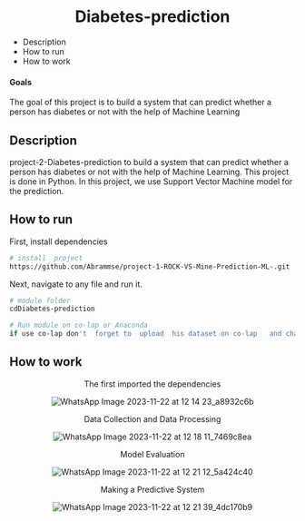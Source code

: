 


<div align="center">    
 
# Diabetes-prediction   
</div>

- Description 
- How to run
- How to work 

#### Goals  
The goal of this project is to  build a system that can predict whether a person has diabetes or not with the help of Machine Learning

  
 
## Description   
project-2-Diabetes-prediction to build a system that can predict whether a person has diabetes or not with the help of Machine Learning. This project is done in Python. In this project, we use Support Vector Machine model for the prediction.

## How to run   
First, install dependencies   
```bash
# install  project   
https://github.com/Abrammse/project-1-ROCK-VS-Mine-Prediction-ML-.git
 ```   
 Next, navigate to any file and run it.   
 ```bash
# module folder
cdDiabetes-prediction 

# Run module on co-lap or Anaconda
 if use co-lap don't  forget to  upload  his dataset on co-lap   and change the link dataset


```

##  How to work 
<div align="center">    

 The first imported the dependencies

![WhatsApp Image 2023-11-22 at 12 14 23_a8932c6b](https://github.com/Abrammse/project-1-ROCK-VS-Mine-Prediction-ML-/assets/77212440/ce3105bc-6aaa-4aca-965c-e4832ab9e0c1)

Data Collection and Data Processing

![WhatsApp Image 2023-11-22 at 12 18 11_7469c8ea](https://github.com/Abrammse/project-1-ROCK-VS-Mine-Prediction-ML-/assets/77212440/53b202d7-a65a-48b3-835a-e8d7df475556)


Model Evaluation

![WhatsApp Image 2023-11-22 at 12 21 12_5a424c40](https://github.com/Abrammse/project-1-ROCK-VS-Mine-Prediction-ML-/assets/77212440/bbb0ef4a-5e04-4ba0-8371-3f8b4101e554)

Making a Predictive System

![WhatsApp Image 2023-11-22 at 12 21 39_4dc170b9](https://github.com/Abrammse/project-1-ROCK-VS-Mine-Prediction-ML-/assets/77212440/12ec6ebb-b0d1-4a42-aa46-2fb5f9136914)


</div>
